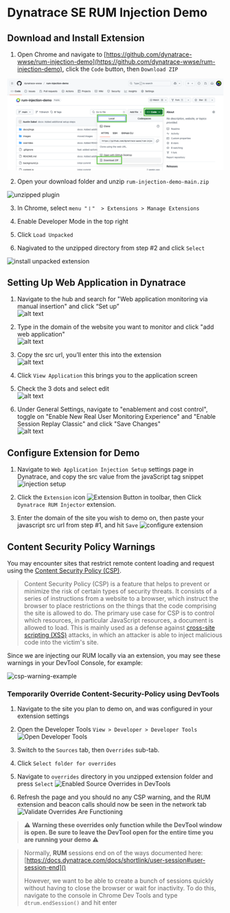 # Dynatrace SE RUM Injection Demo

## Download and Install Extension

1. Open Chrome and navigate to [https://github.com/dynatrace-wwse/rum-injection-demo](https://github.com/dynatrace-wwse/rum-injection-demo), click the `Code` button, then `Download ZIP`

![download plugin](docs/imgs/download_repo_zip.png)

2. Open your download folder and unzip `rum-injection-demo-main.zip`

![unzipped plugin](docs/imgs/unzipped-plugin.png)

3. In Chrome, select `menu "𐄛"  > Extensions > Manage Extensions`

4. Enable Developer Mode in the top right

5. Click `Load Unpacked`

6. Nagivated to the unzipped directory from step #2 and click `Select`

![install unpacked extension](docs/imgs/install-unpacked-extension.gif)

## Setting Up Web Application in Dynatrace

1. Navigate to the hub and search for "Web application monitoring via manual insertion" and click “Set up”  
![alt text](docs/imgs/hub-add-webapp.png)

2. Type in the domain of the website you want to monitor and click "add web application"  
![alt text](docs/imgs/add-real-user-monitoring-website.png)

3. Copy the src url, you’ll enter this into the extension   
![alt text](docs/imgs/add-real-user-monitoring-copy-js-tag.png)

4. Click `View Application` this brings you to the application screen  

5. Check the 3 dots and select edit  
![alt text](docs/imgs/web-application-access-settings.png)

6. Under General Settings, navigate to "enablement and cost control", toggle on "Enable New Real User Monitoring Experience" and "Enable Session Replay Classic" and click "Save Changes"  
![alt text](docs/imgs/enable-new-experience-and-replay.png)

## Configure Extension for Demo

1. Navigate to `Web Application Injection Setup` settings page in Dynatrace, and copy the src value from the javaScript tag snippet
![injection setup](docs/imgs/injection-setup-settings.png)

2. Click the `Extension` icon ![Extension Button](docs/imgs/extension-button.png)  in toolbar, then Click `Dynatrace RUM Injector` extension.

3. Enter the domain of the site you wish to demo on, then paste your javascript src url from step #1, and hit `Save`
![configure extension](docs/imgs/configure-extension.gif)

##  Content Security Policy Warnings

You may encounter sites that restrict remote content loading and request using the [Content Security Policy (CSP)](https://developer.mozilla.org/en-US/docs/Web/HTTP/Guides/CSP). 

>Content Security Policy (CSP) is a feature that helps to prevent or minimize the risk of certain types of security threats. It consists of a series of instructions from a website to a browser, which instruct the browser to place restrictions on the things that the code comprising the site is allowed to do.
> The primary use case for CSP is to control which resources, in particular JavaScript resources, a document is allowed to load. This is mainly used as a defense against [cross-site scripting (XSS)](https://developer.mozilla.org/en-US/docs/Glossary/Cross-site_scripting) attacks, in which an attacker is able to inject malicious code into the victim's site.

Since we are injecting our RUM locally via an extension, you may see these warnings in your DevTool Console, for example:

![csp-warning-example](docs/imgs/csp-warning-example.png)

### Temporarily Override Content-Security-Policy using DevTools

1. Navigate to the site you plan to demo on, and was configured in your extension settings

2. Open the Developer Tools `View > Developer > Developer Tools`
![Open Developer Tools](docs/imgs/open-devtools.png)

3. Switch to the `Sources` tab, then `Overrides` sub-tab. 

4. Click `Select folder for overrides`

5. Navigate to `overrides` directory in you unzipped extension folder and press `Select`
![Enabled Source Overrides in DevTools](docs/imgs/devtools-enable-overrides.gif)

6. Refresh the page and you should no any CSP warning, and the RUM extension and beacon calls should now be seen in the network tab
![Validate Overrides Are Functioning](docs/imgs/validate-csp-overrides-and-functionality.gif)

> ⚠️ **Warning these overrides only function while the DevTool window is open.  Be sure to leave the DevTool open for the entire time you are running your demo** ⚠️

> Normally, **RUM** sessions end on of the ways documented here: [https://docs.dynatrace.com/docs/shortlink/user-session#user-session-end]()
>
> However, we want to be able to create a bunch of sessions quickly without having to close the browser or wait for inactivity. To do this, navigate to the console in Chrome Dev Tools and type `dtrum.endSession()` and hit enter 
